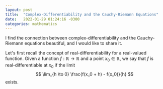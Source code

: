 ```yaml
---
layout: post
title:  "Complex-Differentiability and the Cauchy-Riemann Equations"
date:   2022-01-29 01:24:16 -0300
categories: mathematics
---
```


I find the connection between complex-differentiability and the Cauchy-Riemann equations beautiful, and I would like to share it.

Let's first recall the concept of real-differentiability for a real-valued function. 
Given a function $f: \mathbb{R} \to \mathbb{R}$ and a point $x_0 \in \mathbb{R}$, we say that $f$ is real-differentiable at $x_0$ if
the limit
$$ \lim_{h \to 0} \frac{f(x_0 + h) - f(x_0)}{h} $$
exists.

